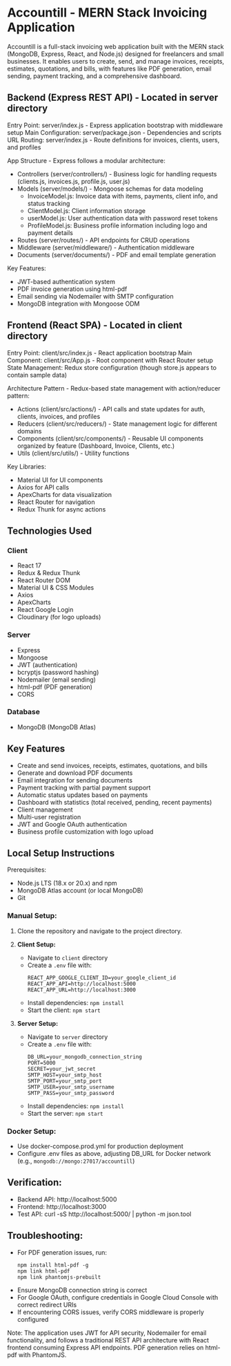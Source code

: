 # Accountill - MERN Stack Invoicing Application

Accountill is a full-stack invoicing web application built with the MERN stack (MongoDB, Express, React, and Node.js) designed for freelancers and small businesses. It enables users to create, send, and manage invoices, receipts, estimates, quotations, and bills, with features like PDF generation, email sending, payment tracking, and a comprehensive dashboard.

## Backend (Express REST API) - Located in server directory
Entry Point: server/index.js - Express application bootstrap with middleware setup
Main Configuration: server/package.json - Dependencies and scripts
URL Routing: server/index.js - Route definitions for invoices, clients, users, and profiles

App Structure - Express follows a modular architecture:
- Controllers (server/controllers/) - Business logic for handling requests (clients.js, invoices.js, profile.js, user.js)
- Models (server/models/) - Mongoose schemas for data modeling
  - InvoiceModel.js: Invoice data with items, payments, client info, and status tracking
  - ClientModel.js: Client information storage
  - userModel.js: User authentication data with password reset tokens
  - ProfileModel.js: Business profile information including logo and payment details
- Routes (server/routes/) - API endpoints for CRUD operations
- Middleware (server/middleware/) - Authentication middleware
- Documents (server/documents/) - PDF and email template generation

Key Features:
- JWT-based authentication system
- PDF invoice generation using html-pdf
- Email sending via Nodemailer with SMTP configuration
- MongoDB integration with Mongoose ODM

## Frontend (React SPA) - Located in client directory
Entry Point: client/src/index.js - React application bootstrap
Main Component: client/src/App.js - Root component with React Router setup
State Management: Redux store configuration (though store.js appears to contain sample data)

Architecture Pattern - Redux-based state management with action/reducer pattern:
- Actions (client/src/actions/) - API calls and state updates for auth, clients, invoices, and profiles
- Reducers (client/src/reducers/) - State management logic for different domains
- Components (client/src/components/) - Reusable UI components organized by feature (Dashboard, Invoice, Clients, etc.)
- Utils (client/src/utils/) - Utility functions

Key Libraries:
- Material UI for UI components
- Axios for API calls
- ApexCharts for data visualization
- React Router for navigation
- Redux Thunk for async actions

## Technologies Used
### Client
- React 17
- Redux & Redux Thunk
- React Router DOM
- Material UI & CSS Modules
- Axios
- ApexCharts
- React Google Login
- Cloudinary (for logo uploads)

### Server
- Express
- Mongoose
- JWT (authentication)
- bcryptjs (password hashing)
- Nodemailer (email sending)
- html-pdf (PDF generation)
- CORS

### Database
- MongoDB (MongoDB Atlas)

## Key Features
- Create and send invoices, receipts, estimates, quotations, and bills
- Generate and download PDF documents
- Email integration for sending documents
- Payment tracking with partial payment support
- Automatic status updates based on payments
- Dashboard with statistics (total received, pending, recent payments)
- Client management
- Multi-user registration
- JWT and Google OAuth authentication
- Business profile customization with logo upload

## Local Setup Instructions
Prerequisites:
- Node.js LTS (18.x or 20.x) and npm
- MongoDB Atlas account (or local MongoDB)
- Git

### Manual Setup:
1. Clone the repository and navigate to the project directory.

2. **Client Setup:**
   - Navigate to `client` directory
   - Create a `.env` file with:
     ```
     REACT_APP_GOOGLE_CLIENT_ID=your_google_client_id
     REACT_APP_API=http://localhost:5000
     REACT_APP_URL=http://localhost:3000
     ```
   - Install dependencies: `npm install`
   - Start the client: `npm start`

3. **Server Setup:**
   - Navigate to `server` directory
   - Create a `.env` file with:
     ```
     DB_URL=your_mongodb_connection_string
     PORT=5000
     SECRET=your_jwt_secret
     SMTP_HOST=your_smtp_host
     SMTP_PORT=your_smtp_port
     SMTP_USER=your_smtp_username
     SMTP_PASS=your_smtp_password
     ```
   - Install dependencies: `npm install`
   - Start the server: `npm start`

### Docker Setup:
- Use docker-compose.prod.yml for production deployment
- Configure .env files as above, adjusting DB_URL for Docker network (e.g., `mongodb://mongo:27017/accountill`)

## Verification:
- Backend API: http://localhost:5000
- Frontend: http://localhost:3000
- Test API: curl -sS http://localhost:5000/ | python -m json.tool

## Troubleshooting:
- For PDF generation issues, run:
  ```
  npm install html-pdf -g
  npm link html-pdf
  npm link phantomjs-prebuilt
  ```
- Ensure MongoDB connection string is correct
- For Google OAuth, configure credentials in Google Cloud Console with correct redirect URIs
- If encountering CORS issues, verify CORS middleware is properly configured

Note: The application uses JWT for API security, Nodemailer for email functionality, and follows a traditional REST API architecture with React frontend consuming Express API endpoints. PDF generation relies on html-pdf with PhantomJS.
